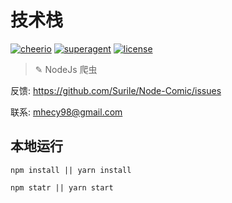 # 技术栈

[![cheerio](https://travis-ci.org/ericjjj/smeditor.svg)](https://github.com/cheeriojs/cheerio)
[![superagent](https://codeclimate.com/github/ericjjj/smeditor/badges/gpa.svg)](https://github.com/visionmedia/superagent)
[![license](https://img.shields.io/github/license/mashape/apistatus.svg)](LICENSE)

> ✎ NodeJs 爬虫

反馈: https://github.com/Surile/Node-Comic/issues

联系: mhecy98@gmail.com

## 本地运行

```
npm install || yarn install

npm statr || yarn start
```
